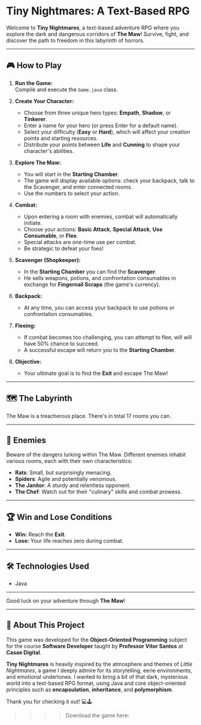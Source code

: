 # Tiny Nightmares: A Text-Based RPG

Welcome to **Tiny Nightmares**, a text-based adventure RPG where you explore the dark and dangerous corridors of **The Maw**! Survive, fight, and discover the path to freedom in this labyrinth of horrors.

---

## 🎮 How to Play

1. **Run the Game:**  
   Compile and execute the `Game.java` class.

2. **Create Your Character:**  
   - Choose from three unique hero types: **Empath**, **Shadow**, or **Tinkerer**.  
   - Enter a name for your hero (or press Enter for a default name).  
   - Select your difficulty (**Easy** or **Hard**), which will affect your creation points and starting resources.  
   - Distribute your points between **Life** and **Cunning** to shape your character's abilities.

3. **Explore The Maw:**  
   - You will start in the **Starting Chamber**.  
   - The game will display available options: check your backpack, talk to the Scavenger, and enter connected rooms.  
   - Use the numbers to select your action.

4. **Combat:**  
   - Upon entering a room with enemies, combat will automatically initiate.  
   - Choose your actions: **Basic Attack**, **Special Attack**, **Use Consumable**, or **Flee**.  
   - Special attacks are one-time use per combat.  
   - Be strategic to defeat your foes!

5. **Scavenger (Shopkeeper):**  
   - In the **Starting Chamber** you can find the **Scavenger**.  
   - He sells weapons, potions, and confrontation consumables in exchange for **Fingernail Scraps** (the game's currency).

6. **Backpack:**  
   - At any time, you can access your backpack to use potions or confrontation consumables.

7. **Fleeing:**  
   - If combat becomes too challenging, you can attempt to flee, will will have 50% chance to succeed.  
   - A successful escape will return you to the **Starting Chamber**.

8. **Objective:**  
   - Your ultimate goal is to find the **Exit** and escape The Maw!

---

## 🗺️ The Labyrinth

The Maw is a treacherous place. There's in total 17 rooms you can.

---

## 👹 Enemies

Beware of the dangers lurking within The Maw. Different enemies inhabit various rooms, each with their own characteristics:

- **Rats**: Small, but surprisingly menacing.  
- **Spiders**: Agile and potentially venomous.  
- **The Janitor**: A sturdy and relentless opponent.  
- **The Chef**: Watch out for their "culinary" skills and combat prowess.

---

## 🏆 Win and Lose Conditions

- **Win:** Reach the **Exit**.  
- **Lose:** Your life reaches zero during combat.

---

## 🛠️ Technologies Used

- Java

---

Good luck on your adventure through **The Maw**!  

---

## 🧠 About This Project

This game was developed for the **Object-Oriented Programming** subject for the course **Software Developer** taught by **Professor Vitor Santos** at **Casae Digital**.

**Tiny Nightmares** is heavily inspired by the atmosphere and themes of *Little Nightmares*, a game I deeply admire for its storytelling, eerie environments, and emotional undertones. I wanted to bring a bit of that dark, mysterious world into a text-based RPG format, using Java and core object-oriented principles such as **encapsulation**, **inheritance**, and **polymorphism**.

Thank you for checking it out! 💻🕹️

>>>> Download the game here: 

